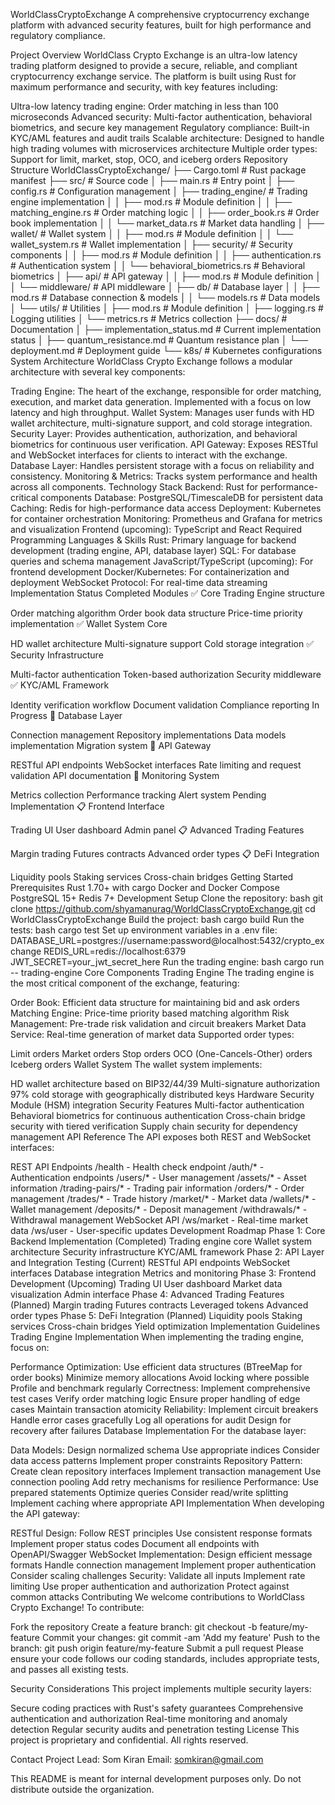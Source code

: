 WorldClassCryptoExchange
A comprehensive cryptocurrency exchange platform with advanced security features, built for high performance and regulatory compliance.

Project Overview
WorldClass Crypto Exchange is an ultra-low latency trading platform designed to provide a secure, reliable, and compliant cryptocurrency exchange service. The platform is built using Rust for maximum performance and security, with key features including:

Ultra-low latency trading engine: Order matching in less than 100 microseconds
Advanced security: Multi-factor authentication, behavioral biometrics, and secure key management
Regulatory compliance: Built-in KYC/AML features and audit trails
Scalable architecture: Designed to handle high trading volumes with microservices architecture
Multiple order types: Support for limit, market, stop, OCO, and iceberg orders
Repository Structure
WorldClassCryptoExchange/
├── Cargo.toml                  # Rust package manifest
├── src/                        # Source code
│   ├── main.rs                 # Entry point
│   ├── config.rs               # Configuration management
│   ├── trading_engine/         # Trading engine implementation
│   │   ├── mod.rs              # Module definition
│   │   ├── matching_engine.rs  # Order matching logic
│   │   ├── order_book.rs       # Order book implementation
│   │   └── market_data.rs      # Market data handling
│   ├── wallet/                 # Wallet system
│   │   ├── mod.rs              # Module definition
│   │   └── wallet_system.rs    # Wallet implementation
│   ├── security/               # Security components
│   │   ├── mod.rs              # Module definition
│   │   ├── authentication.rs   # Authentication system
│   │   └── behavioral_biometrics.rs # Behavioral biometrics
│   ├── api/                    # API gateway
│   │   ├── mod.rs              # Module definition
│   │   └── middleware/         # API middleware
│   ├── db/                     # Database layer
│   │   ├── mod.rs              # Database connection & models
│   │   └── models.rs           # Data models
│   └── utils/                  # Utilities
│       ├── mod.rs              # Module definition
│       ├── logging.rs          # Logging utilities
│       └── metrics.rs          # Metrics collection
├── docs/                       # Documentation
│   ├── implementation_status.md # Current implementation status
│   ├── quantum_resistance.md   # Quantum resistance plan
│   └── deployment.md           # Deployment guide
└── k8s/                        # Kubernetes configurations
System Architecture
WorldClass Crypto Exchange follows a modular architecture with several key components:

Trading Engine: The heart of the exchange, responsible for order matching, execution, and market data generation. Implemented with a focus on low latency and high throughput.
Wallet System: Manages user funds with HD wallet architecture, multi-signature support, and cold storage integration.
Security Layer: Provides authentication, authorization, and behavioral biometrics for continuous user verification.
API Gateway: Exposes RESTful and WebSocket interfaces for clients to interact with the exchange.
Database Layer: Handles persistent storage with a focus on reliability and consistency.
Monitoring & Metrics: Tracks system performance and health across all components.
Technology Stack
Backend: Rust for performance-critical components
Database: PostgreSQL/TimescaleDB for persistent data
Caching: Redis for high-performance data access
Deployment: Kubernetes for container orchestration
Monitoring: Prometheus and Grafana for metrics and visualization
Frontend (upcoming): TypeScript and React
Required Programming Languages & Skills
Rust: Primary language for backend development (trading engine, API, database layer)
SQL: For database queries and schema management
JavaScript/TypeScript (upcoming): For frontend development
Docker/Kubernetes: For containerization and deployment
WebSocket Protocol: For real-time data streaming
Implementation Status
Completed Modules
✅ Core Trading Engine structure

Order matching algorithm
Order book data structure
Price-time priority implementation
✅ Wallet System Core

HD wallet architecture
Multi-signature support
Cold storage integration
✅ Security Infrastructure

Multi-factor authentication
Token-based authorization
Security middleware
✅ KYC/AML Framework

Identity verification workflow
Document validation
Compliance reporting
In Progress
🔄 Database Layer

Connection management
Repository implementations
Data models implementation
Migration system
🔄 API Gateway

RESTful API endpoints
WebSocket interfaces
Rate limiting and request validation
API documentation
🔄 Monitoring System

Metrics collection
Performance tracking
Alert system
Pending Implementation
📋 Frontend Interface

Trading UI
User dashboard
Admin panel
📋 Advanced Trading Features

Margin trading
Futures contracts
Advanced order types
📋 DeFi Integration

Liquidity pools
Staking services
Cross-chain bridges
Getting Started
Prerequisites
Rust 1.70+ with cargo
Docker and Docker Compose
PostgreSQL 15+
Redis 7+
Development Setup
Clone the repository:
bash
git clone https://github.com/shyamanurag/WorldClassCryptoExchange.git
cd WorldClassCryptoExchange
Build the project:
bash
cargo build
Run the tests:
bash
cargo test
Set up environment variables in a .env file:
DATABASE_URL=postgres://username:password@localhost:5432/crypto_exchange
REDIS_URL=redis://localhost:6379
JWT_SECRET=your_jwt_secret_here
Run the trading engine:
bash
cargo run -- trading-engine
Core Components
Trading Engine
The trading engine is the most critical component of the exchange, featuring:

Order Book: Efficient data structure for maintaining bid and ask orders
Matching Engine: Price-time priority based matching algorithm
Risk Management: Pre-trade risk validation and circuit breakers
Market Data Service: Real-time generation of market data
Supported order types:

Limit orders
Market orders
Stop orders
OCO (One-Cancels-Other) orders
Iceberg orders
Wallet System
The wallet system implements:

HD wallet architecture based on BIP32/44/39
Multi-signature authorization
97% cold storage with geographically distributed keys
Hardware Security Module (HSM) integration
Security Features
Multi-factor authentication
Behavioral biometrics for continuous authentication
Cross-chain bridge security with tiered verification
Supply chain security for dependency management
API Reference
The API exposes both REST and WebSocket interfaces:

REST API Endpoints
/health - Health check endpoint
/auth/* - Authentication endpoints
/users/* - User management
/assets/* - Asset information
/trading-pairs/* - Trading pair information
/orders/* - Order management
/trades/* - Trade history
/market/* - Market data
/wallets/* - Wallet management
/deposits/* - Deposit management
/withdrawals/* - Withdrawal management
WebSocket API
/ws/market - Real-time market data
/ws/user - User-specific updates
Development Roadmap
Phase 1: Core Backend Implementation (Completed)
Trading engine core
Wallet system architecture
Security infrastructure
KYC/AML framework
Phase 2: API Layer and Integration Testing (Current)
RESTful API endpoints
WebSocket interfaces
Database integration
Metrics and monitoring
Phase 3: Frontend Development (Upcoming)
Trading UI
User dashboard
Market data visualization
Admin interface
Phase 4: Advanced Trading Features (Planned)
Margin trading
Futures contracts
Leveraged tokens
Advanced order types
Phase 5: DeFi Integration (Planned)
Liquidity pools
Staking services
Cross-chain bridges
Yield optimization
Implementation Guidelines
Trading Engine Implementation
When implementing the trading engine, focus on:

Performance Optimization:
Use efficient data structures (BTreeMap for order books)
Minimize memory allocations
Avoid locking where possible
Profile and benchmark regularly
Correctness:
Implement comprehensive test cases
Verify order matching logic
Ensure proper handling of edge cases
Maintain transaction atomicity
Reliability:
Implement circuit breakers
Handle error cases gracefully
Log all operations for audit
Design for recovery after failures
Database Implementation
For the database layer:

Data Models:
Design normalized schema
Use appropriate indices
Consider data access patterns
Implement proper constraints
Repository Pattern:
Create clean repository interfaces
Implement transaction management
Use connection pooling
Add retry mechanisms for resilience
Performance:
Use prepared statements
Optimize queries
Consider read/write splitting
Implement caching where appropriate
API Implementation
When developing the API gateway:

RESTful Design:
Follow REST principles
Use consistent response formats
Implement proper status codes
Document all endpoints with OpenAPI/Swagger
WebSocket Implementation:
Design efficient message formats
Handle connection management
Implement proper authentication
Consider scaling challenges
Security:
Validate all inputs
Implement rate limiting
Use proper authentication and authorization
Protect against common attacks
Contributing
We welcome contributions to WorldClass Crypto Exchange! To contribute:

Fork the repository
Create a feature branch: git checkout -b feature/my-feature
Commit your changes: git commit -am 'Add my feature'
Push to the branch: git push origin feature/my-feature
Submit a pull request
Please ensure your code follows our coding standards, includes appropriate tests, and passes all existing tests.

Security Considerations
This project implements multiple security layers:

Secure coding practices with Rust's safety guarantees
Comprehensive authentication and authorization
Real-time monitoring and anomaly detection
Regular security audits and penetration testing
License
This project is proprietary and confidential. All rights reserved.

Contact
Project Lead: Som Kiran
Email: somkiran@gmail.com

This README is meant for internal development purposes only. Do not distribute outside the organization.

